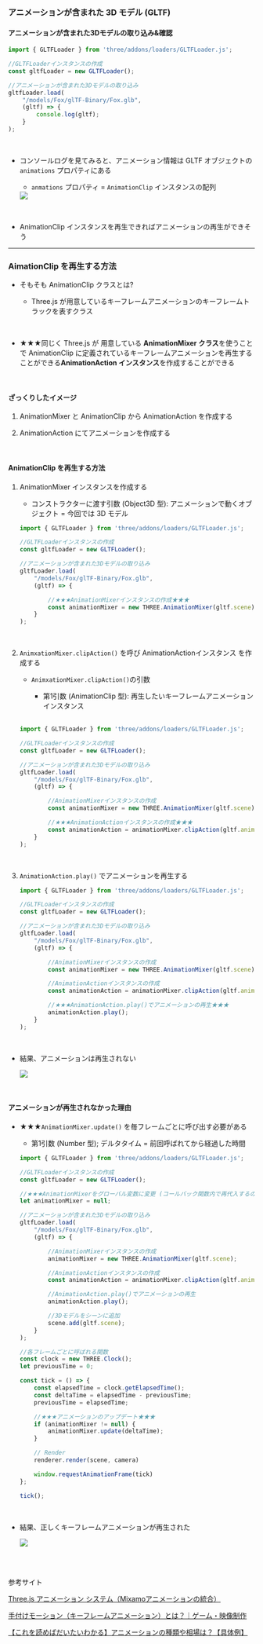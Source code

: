 ### アニメーションが含まれた 3D モデル (GLTF)

#### アニメーションが含まれた3Dモデルの取り込み&確認

```js
import { GLTFLoader } from 'three/addons/loaders/GLTFLoader.js';

//GLTFLoaderインスタンスの作成
const gltfLoader = new GLTFLoader();

//アニメーションが含まれた3Dモデルの取り込み
gltfLoader.load(
    "/models/Fox/glTF-Binary/Fox.glb",
    (gltf) => {
        console.log(gltf);
    }
);
```

<br>

- コンソールログを見てみると、アニメーション情報は GLTF オブジェクトの `animations` プロパティにある

    - `anmations` プロパティ = `AnimationClip` インスタンスの配列

    <img src="./img/GLTF-Animation_1.png" />

<br>

- AnimationClip インスタンスを再生できればアニメーションの再生ができそう

---

### AimationClip を再生する方法

- そもそも AnimationClip クラスとは?

    - Three.js が用意しているキーフレームアニメーションのキーフレームトラックを表すクラス

<br>

- ★★★同じく Three.js が 用意している **AnimationMixer クラス**を使うことで AnimationClip に定義されているキーフレームアニメーションを再生することができる**AnimationAction インスタンス**を作成することができる

<br>

#### ざっくりしたイメージ

1. AnimationMixer と AnimationClip から AnimationAction を作成する

2. AnimationAction にてアニメーションを作成する

<br>

#### AnimationClip を再生する方法

1. AnimationMixer インスタンスを作成する

    - コンストラクターに渡す引数 (Object3D 型): アニメーションで動くオブジェクト = 今回では 3D モデル

    ```js
    import { GLTFLoader } from 'three/addons/loaders/GLTFLoader.js';

    //GLTFLoaderインスタンスの作成
    const gltfLoader = new GLTFLoader();

    //アニメーションが含まれた3Dモデルの取り込み
    gltfLoader.load(
        "/models/Fox/glTF-Binary/Fox.glb",
        (gltf) => {

            //★★★AnimationMixerインスタンスの作成★★★
            const animationMixer = new THREE.AnimationMixer(gltf.scene);
        }
    );
    ```

<br>

2. `AnimxationMixer.clipAction()` を呼び AnimationActionインスタンス を作成する

    - `AnimxationMixer.clipAction()`の引数

        - 第1引数 (AnimationClip 型): 再生したいキーフレームアニメーションインスタンス

    <br>

    ```js
    import { GLTFLoader } from 'three/addons/loaders/GLTFLoader.js';

    //GLTFLoaderインスタンスの作成
    const gltfLoader = new GLTFLoader();

    //アニメーションが含まれた3Dモデルの取り込み
    gltfLoader.load(
        "/models/Fox/glTF-Binary/Fox.glb",
        (gltf) => {

            //AnimationMixerインスタンスの作成
            const animationMixer = new THREE.AnimationMixer(gltf.scene);

            //★★★AnimationActionインスタンスの作成★★★
            const animationAction = animationMixer.clipAction(gltf.animations[0]);
        }
    );
    ```

<br>

3. `AnimationAction.play()` でアニメーションを再生する

    ```js
    import { GLTFLoader } from 'three/addons/loaders/GLTFLoader.js';

    //GLTFLoaderインスタンスの作成
    const gltfLoader = new GLTFLoader();

    //アニメーションが含まれた3Dモデルの取り込み
    gltfLoader.load(
        "/models/Fox/glTF-Binary/Fox.glb",
        (gltf) => {

            //AnimationMixerインスタンスの作成
            const animationMixer = new THREE.AnimationMixer(gltf.scene);

            //AnimationActionインスタンスの作成
            const animationAction = animationMixer.clipAction(gltf.animations[0]);

            //★★★AnimationAction.play()でアニメーションの再生★★★
            animationAction.play();
        }
    );
    ```

<br>

- 結果、アニメーションは再生されない

    <img src="./img/GLTF_Animation_2.gif" />

<br>

#### アニメーションが再生されなかった理由

- ★★★`AnimationMixer.update()` を毎フレームごとに呼び出す必要がある

    - 第1引数 (Number 型); デルタタイム = 前回呼ばれてから経過した時間

    ```js
    import { GLTFLoader } from 'three/addons/loaders/GLTFLoader.js';

    //GLTFLoaderインスタンスの作成
    const gltfLoader = new GLTFLoader();

    //★★★AnimationMixerをグローバル変数に変更 (コールバック関数内で再代入するのでletで宣言)★★★
    let animationMixer = null;

    //アニメーションが含まれた3Dモデルの取り込み
    gltfLoader.load(
        "/models/Fox/glTF-Binary/Fox.glb",
        (gltf) => {

            //AnimationMixerインスタンスの作成
            animationMixer = new THREE.AnimationMixer(gltf.scene);

            //AnimationActionインスタンスの作成
            const animationAction = animationMixer.clipAction(gltf.animations[0]);

            //AnimationAction.play()でアニメーションの再生
            animationAction.play();

            //3Dモデルをシーンに追加
            scene.add(gltf.scene);
        }
    );

    //各フレームごとに呼ばれる関数
    const clock = new THREE.Clock();
    let previousTime = 0;

    const tick = () => {
        const elapsedTime = clock.getElapsedTime();
        const deltaTime = elapsedTime - previousTime;
        previousTime = elapsedTime;

        //★★★アニメーションのアップデート★★★
        if (animationMixer != null) {
            animationMixer.update(deltaTime);
        }

        // Render
        renderer.render(scene, camera)

        window.requestAnimationFrame(tick)
    };

    tick();
    ```

<br>

- 結果、正しくキーフレームアニメーションが再生された

    <img src="./img/GLTF_Animation_3.gif" />

<br>
<br>

参考サイト

[Three.js アニメーション システム（Mixamoアニメーションの統合）](https://koro-koro.com/threejs-animation-system/)

[手付けモーション（キーフレームアニメーション）とは？｜ゲーム・映像制作](https://confidence-creator.jp/column/302/)

[【これを読めばだいたいわかる】アニメーションの種類や相場は？【具体例】](https://mediassort.jp/contents01/skd_anime_01)